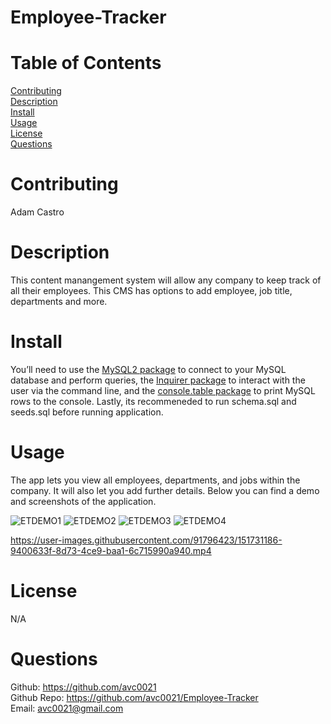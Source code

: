 # Employee-Tracker

# Table of Contents
  [Contributing](#name)</br>
  [Description](#description)</br>
  [Install](#install)</br>
  [Usage](#usage)</br>
  [License](#license)</br>
  [Questions](#github)</br>

# Contributing
Adam Castro

# Description
This content manangement system will allow any company to keep track of all their employees. This CMS has options to add employee, job title, departments and more.

# Install
You’ll need to use the [MySQL2 package](https://www.npmjs.com/package/mysql2) to connect to your MySQL database and perform queries, the [Inquirer package](https://www.npmjs.com/package/inquirer) to interact with the user via the command line, and the [console.table package](https://www.npmjs.com/package/console.table) to print MySQL rows to the console. 
Lastly, its recommeneded to run schema.sql and seeds.sql before running application. 

# Usage

The app lets you view all employees, departments, and jobs within the company. It will also let you add further details. 
Below you can find a demo and screenshots of the application.

![ETDEMO1](https://user-images.githubusercontent.com/91796423/151732275-6c5c9244-629b-49c4-9611-4678aefa36b4.png)
![ETDEMO2](https://user-images.githubusercontent.com/91796423/151732270-82ae8d00-666b-43e5-a373-309b83dd587f.png)
![ETDEMO3](https://user-images.githubusercontent.com/91796423/151732271-eaac46e3-590c-4d04-8e3f-9bb0c1b527f7.png)
![ETDEMO4](https://user-images.githubusercontent.com/91796423/151732273-85a6da1c-2726-462d-9a52-114d59f9d45c.png)


https://user-images.githubusercontent.com/91796423/151731186-9400633f-8d73-4ce9-baa1-6c715990a940.mp4

# License
N/A

# Questions
Github: https://github.com/avc0021</br>
Github Repo: https://github.com/avc0021/Employee-Tracker</br>
Email: avc0021@gmail.com
